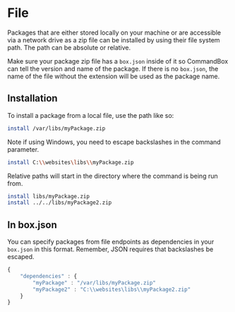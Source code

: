 # File

Packages that are either stored locally on your machine or are accessible via a network drive as a zip file can be installed by using their file system path. The path can be absolute or relative.

Make sure your package zip file has a `box.json` inside of it so CommandBox can tell the version and name of the package. If there is no `box.json`, the name of the file without the extension will be used as the package name.

## Installation

To install a package from a local file, use the path like so:

```bash
install /var/libs/myPackage.zip
```

Note if using Windows, you need to escape backslashes in the command parameter.

```bash
install C:\\websites\libs\\myPackage.zip
```

Relative paths will start in the directory where the command is being run from.

```bash
install libs/myPackage.zip
install ../../libs/myPackage2.zip
```

## In box.json

You can specify packages from file endpoints as dependencies in your `box.json` in this format. Remember, JSON requires that backslashes be escaped.

```javascript
{
    "dependencies" : {
        "myPackage" : "/var/libs/myPackage.zip"
        "myPackage2" : "C:\\websites\libs\\myPackage2.zip"
    }
}
```

